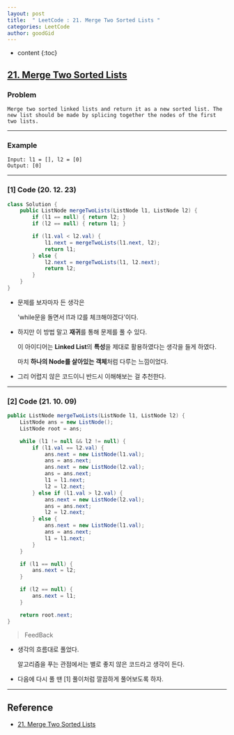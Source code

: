 ```yaml
---
layout: post
title:  " LeetCode : 21. Merge Two Sorted Lists "
categories: LeetCode
author: goodGid
---
```

* content
{:toc}

## [21. Merge Two Sorted Lists](https://leetcode.com/problems/merge-two-sorted-lists/)

### Problem

```
Merge two sorted linked lists and return it as a new sorted list. The new list should be made by splicing together the nodes of the first two lists.
```





---

### Example

```
Input: l1 = [], l2 = [0]
Output: [0]
```

---

### [1] Code (20. 12. 23)

``` java
class Solution {
    public ListNode mergeTwoLists(ListNode l1, ListNode l2) {
        if (l1 == null) { return l2; }
        if (l2 == null) { return l1; }

        if (l1.val < l2.val) {
            l1.next = mergeTwoLists(l1.next, l2);
            return l1;
        } else {
            l2.next = mergeTwoLists(l1, l2.next);
            return l2;
        }
    }
}
```

* 문제를 보자마자 든 생각은 

  'while문을 돌면서 l1과 l2를 체크해야겠다'이다.

* 하지만 이 방법 말고 **재귀**를 통해 문제를 풀 수 있다.

  이 아이디어는 **Linked List**의 **특성**을 제대로 활용하였다는 생각을 들게 하였다.
  
  마치 **하나의 Node를 살아있는 객체**처럼 다루는 느낌이었다.

* 그리 어렵지 않은 코드이니 반드시 이해해보는 걸 추천한다.
  

---

### [2] Code (21. 10. 09)

``` java
public ListNode mergeTwoLists(ListNode l1, ListNode l2) {
    ListNode ans = new ListNode();
    ListNode root = ans;

    while (l1 != null && l2 != null) {
        if (l1.val == l2.val) {
            ans.next = new ListNode(l1.val);
            ans = ans.next;
            ans.next = new ListNode(l2.val);
            ans = ans.next;
            l1 = l1.next;
            l2 = l2.next;
        } else if (l1.val > l2.val) {
            ans.next = new ListNode(l2.val);
            ans = ans.next;
            l2 = l2.next;
        } else {
            ans.next = new ListNode(l1.val);
            ans = ans.next;
            l1 = l1.next;
        }
    }

    if (l1 == null) {
        ans.next = l2;
    }

    if (l2 == null) {
        ans.next = l1;
    }

    return root.next;
}
```

> FeedBack

* 생각의 흐름대로 풀었다.

  알고리즘을 푸는 관점에서는 별로 좋지 않은 코드라고 생각이 든다.

* 다음에 다시 풀 땐 [1] 풀이처럼 깔끔하게 풀어보도록 하자.

---

## Reference

* [21. Merge Two Sorted Lists](https://leetcode.com/problems/merge-two-sorted-lists/)
